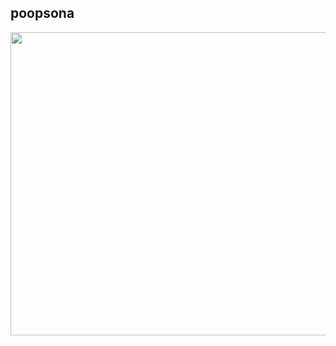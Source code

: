 ## poopsona

 
<p align="center">
  <img width="600" height="485" src="https://i.ibb.co/drn7VqZ/gh.png">
</p>
